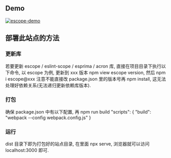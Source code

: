 ## Demo

[![escope-demo](https://raw.github.com/mazurov/escope-demo/master/app/images/screenshot.gif)](http://mazurov.github.io/escope-demo/)

## 部署此站点的方法
### 更新库
若要更新 escope / eslint-scope / esprima / acron 库, 直接在项目目录下执行以下命令, 以 escope 为例, 更新到 xxx 版本
npm view escope version, 然后 npm i escope@xxx
注意不能直接改 package.json 里的版本号再 npm install, 这无法处理好依赖关系(无法递归更新依赖库版本).

### 打包
确保 package.json 中有以下配置, 再 npm run build
   "scripts": {
     "build": "webpack --config webpack.config.js"
   }

### 运行
dist 目录下即为打包好的站点目录, 在里面 npx serve, 浏览器就可以访问  localhost:3000 即可.
